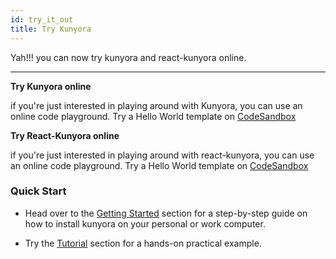 ```yaml
---
id: try_it_out
title: Try Kunyora
---
```


Yah!!! you can now try kunyora and react-kunyora online.

---

**Try Kunyora online**

if you're just interested in playing around with Kunyora, you can use an online code playground. Try a Hello World template on [CodeSandbox](https://codesandbox.io/s/p5kvlrjqqm)

**Try React-Kunyora online**

if you're just interested in playing around with react-kunyora, you can use an online code playground. Try a Hello World template on [CodeSandbox](https://codesandbox.io/s/44xo1qrlx)

### Quick Start

* Head over to the [Getting Started](getting_started.md) section for a step-by-step guide on how to install kunyora on your personal or work computer.

* Try the [Tutorial](quick_tutorial.md) section for a hands-on practical example.
